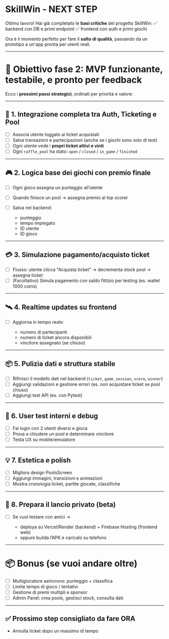 # SkillWin - NEXT STEP

Ottimo lavoro! Hai già completato le **basi critiche** del progetto SkillWin:
✅ backend con DB e primi endpoint
✅ frontend con auth e primi giochi

Ora è il momento perfetto per fare il **salto di qualità**, passando da un prototipo a un'app pronta per utenti reali.

---

# 🔭 Obiettivo fase 2: MVP funzionante, testabile, e pronto per feedback

Ecco i **prossimi passi strategici**, ordinati per priorità e valore:

---

## 🧩 1. **Integrazione completa tra Auth, Ticketing e Pool**

* [ ] Associa utente loggato ai ticket acquistati
* [ ] Salva transazioni e partecipazioni (anche se i giochi sono solo di test)
* [ ] Ogni utente vede i **propri ticket attivi e vinti**
* [ ] Ogni `raffle_pool` ha stato: `open` / `closed` / `in_game` / `finished`

---

## 🎮 2. **Logica base dei giochi con premio finale**

* [ ] Ogni gioco assegna un punteggio all’utente
* [ ] Quando finisce un pool → assegna premio al top scorer
* [ ] Salva nel backend:

  * punteggio
  * tempo impiegato
  * ID utente
  * ID gioco

---

## 💳 3. **Simulazione pagamento/acquisto ticket**

* [ ] Flusso: utente clicca "Acquista ticket" → decrementa stock pool → assegna ticket
* [ ] (Facoltativo) Simula pagamento con saldo fittizio per testing (es. wallet 1000 coins)

---

## 🛰️ 4. **Realtime updates su frontend**

* [ ] Aggiorna in tempo reale:

  * numero di partecipanti
  * numero di ticket ancora disponibili
  * vincitore assegnato (se chiuso)

---

## 📦 5. **Pulizia dati e struttura stabile**

* [ ] Rifinisci il modello dati nel backend (`ticket`, `game_session`, `score`, `winner`)
* [ ] Aggiungi validazioni e gestione errori (es. non acquistare ticket se pool chiuso)
* [ ] Aggiungi test API (es. con Pytest)

---

## 🧪 6. **User test interni e debug**

* [ ] Fai login con 2 utenti diversi e gioca
* [ ] Prova a chiudere un pool e determinare vincitore
* [ ] Testa UX su mobile/emulatore

---

## 💡 7. **Estetica e polish**

* [ ] Migliora design PoolsScreen
* [ ] Aggiungi immagini, transizioni e animazioni
* [ ] Mostra cronologia ticket, partite giocate, classifiche

---

## 🎯 8. **Prepara il lancio privato (beta)**

* [ ] Se vuoi testare con amici →

  * deploya su Vercel/Render (backend) + Firebase Hosting (frontend web)
  * oppure builda l’APK e caricalo su telefono

---

# 📦 Bonus (se vuoi andare oltre)

* [ ] Multigiocatore asincrono: punteggio + classifica
* [ ] Limite tempo di gioco / tentativi
* [ ] Gestione di premi multipli e sponsor
* [ ] Admin Panel: crea pools, gestisci stock, consulta dati

---

## ✅ Prossimo step consigliato da fare ORA

* Annulla ticket dopo un massimo di tempo
